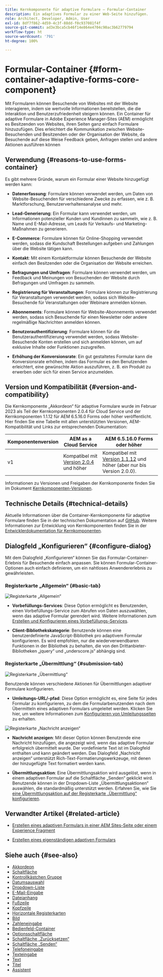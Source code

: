 ```yaml
---
title: Kernkomponente für adaptive Formulare – Formular-Container
description: Ein adaptives Formular zu einer Web-Seite hinzufügen.
role: Architect, Developer, Admin, User
exl-id: 8df7f862-4d59-4c3f-88dd-f0c937081f4f
source-git-commit: ad3e3bca5cb46f14e864e4704c90ac3b62779794
workflow-type: ht
source-wordcount: '791'
ht-degree: 100%

---
```


# Formular-Container {#form-container-adaptive-forms-core-component}

Mit Formularen können Besuchende von Websites mit der Website interagieren, indem sie wertvolle Informationen bereitstellen, die die Interaktion und Benutzerzufriedenheit steigern können. Ein Container für adaptive Formulare in Adobe Experience Manager-Sites (AEM) ermöglicht es Besitzenden von Websites, ihren Seiten ganz einfach Formulare hinzuzufügen. Dies erleichtert die Kommunikation zwischen Website-Besuchenden und Besitzenden oder der Organisation der Website, da Besuchende auf diese Weise Feedback geben, Anfragen stellen und andere Aktionen ausführen können

## Verwendung {#reasons-to-use-forms-container}

Es gibt mehrere Gründe, warum ein Formular einer Website hinzugefügt werden kann:

* **Datenerfassung**: Formulare können verwendet werden, um Daten von Website-Besuchenden für verschiedene Zwecke zu erfassen, wie z. B. Marktforschung, Benutzerverhaltensanalyse und mehr.

* **Lead-Generierung**: Ein Formular kann verwendet werden, um Informationen potenzieller Kunden und Kundinnen zu sammeln, wie z. B. Name und E-Mail-Adresse, um Leads für Verkaufs- und Marketing-Maßnahmen zu generieren.

* **E-Commerce**: Formulare können für Online-Shopping verwendet werden, sodass die Kundschaft Bestellungen aufgeben und Zahlungen über die Website tätigen kann.

* **Kontakt**: Mit einem Kontaktformular können Besuchende der Website einfach den Besitzenden oder die Organisation der Website erreichen.

* **Befragungen und Umfragen**: Formulare können verwendet werden, um Feedback und Meinungen von Besuchenden der Website durch Befragungen und Umfragen zu sammeln.

* **Registrierung für Veranstaltungen**: Formulare können zur Registrierung für Veranstaltungen verwendet werden, sodass sich Website-Besuchende für Veranstaltungen oder Webinare anmelden können.

* **Abonnements**: Formulare können für Website-Abonnements verwendet werden, sodass sich Besuchende für einen Newsletter oder andere regelmäßige Nachrichten anmelden können.

* **Benutzerauthentifizierung**: Formulare können für die Benutzerauthentifizierung verwendet werden, sodass Website-Besuchende Konten erstellen und sich anmelden können, um auf exklusive Inhalte oder Funktionen zuzugreifen.

* **Erhöhung der Konversionsrate**: Ein gut gestaltetes Formular kann die Konversionsrate erhöhen, indem das Formular es den Benutzenden erleichtert, eine gewünschte Aktion auszuführen, z. B. ein Produkt zu erwerben oder sich für einen Service anzumelden.


## Version und Kompatibilität {#version-and-compatibility}

Die Kernkomponente „Akkordeon“ für adaptive Formulare wurde im Februar 2023 als Teil der Kernkomponenten 2.0.4 für Cloud Service und der Kernkomponenten 1.1.12 für AEM 6.5.16.0 Forms oder höher veröffentlicht. Hier finden Sie eine Tabelle mit allen unterstützten Versionen, AEM-Kompatibilität und Links zur entsprechenden Dokumentation:

| Komponentenversion | AEM as a Cloud Service | AEM 6.5.16.0 Forms oder höher |
|---|---|---|
| v1 | Kompatibel mit<br>[Version 2.0.4](/help/adaptive-forms/version.md) und höher | Kompatibel mit<br>[Version 1.1.12](/help/adaptive-forms/version.md) und höher (aber nur bis Version 2.0.0). |

Informationen zu Versionen und Freigaben der Kernkomponente finden Sie im Dokument [Kernkomponenten-Versionen](/help/adaptive-forms/version.md).
<!-- ## Sample Component Output {#sample-component-output}

To experience the Accordion Component as well as see examples of its configuration options as well as HTML and JSON output, visit the [Component Library](https://adobe.com/go/aem_cmp_library_accordion). -->

## Technische Details {#technical-details}

Aktuelle Informationen über die Container-Kernkomponente für adaptive Formulare finden Sie in der technischen Dokumentation auf [GitHub](https://github.com/adobe/aem-core-forms-components/tree/master/ui.af.apps/src/main/content/jcr_root/apps/core/fd/components/form/container/v1/container). Weitere Informationen zur Entwicklung von Kernkomponenten finden Sie in der [Entwicklerdokumentation für Kernkomponenten](/help/developing/overview.md).

## Dialogfeld „Konfigurieren“ {#configure-dialog}

Mit dem Dialogfeld „Konfigurieren“ können Sie das Formular-Container-Erlebnis für Besuchende einfach anpassen. Sie können Formular-Container-Optionen auch einfach definieren, um ein nahtloses Anwendererlebnis zu gewährleisten.

### Registerkarte „Allgemein“ {#basic-tab}

![Registerkarte „Allgemein“](/help/adaptive-forms/assets/formcontainer_basictab.png)

* **Vorbefüllungs-Services**: Diese Option ermöglicht es Benutzenden, einen Vorbefüllungs-Service zum Abrufen von Daten auszuwählen, wenn das adaptive Formular gerendert wird. Weitere Informationen zum [Erstellen und Konfigurieren eines Vorbefüllungs-Services](https://experienceleague.adobe.com/docs/experience-manager-cloud-service/content/forms/create-an-adaptive-form/prepopulate-adaptive-form-fields.html?lang=de#aem-forms-custom-prefill-service).

* **Client-Bibliothekskategorie**: Benutzende können eine benutzerdefinierte JavaScript-Bibliothek pro adaptivem Formular konfigurieren. Es wird empfohlen, nur die wiederverwendbaren Funktionen in der Bibliothek zu behalten, die von den Drittanbieter-Bibliotheken „jquery“ und „underscore.js“ abhängig sind.

### Registerkarte „Übermittlung“ {#submission-tab}

![Registerkarte „Übermittlung“](/help/adaptive-forms/assets/formcontainer_submissiontab.png)

Benutzende können verschiedene Aktionen für Übermittlungen adaptiver Formulare konfigurieren.

* **Umleitungs-URL/-pfad**: Diese Option ermöglicht es, eine Seite für jedes Formular zu konfigurieren, zu dem die Formularbenutzenden nach dem Übermitteln eines adaptiven Formulars umgeleitet werden. Klicken Sie hier, um weitere Informationen zum [Konfigurieren von Umleitungsseiten](https://experienceleague.adobe.com/docs/experience-manager-cloud-service/content/forms/create-an-adaptive-form/configure-submit-actions-and-metadata-submission/configuring-redirect-page.html?lang=de) zu erhalten.

![Registerkarte „Nachricht anzeigen“](/help/adaptive-forms/assets/formconatiner_showmessage.png)

* **Nachricht anzeigen**: Mit dieser Option können Benutzende eine Nachricht hinzufügen, die angezeigt wird, wenn das adaptive Formular erfolgreich übermittelt wurde. Der vordefinierte Text ist im Dialogfeld enthalten und kann geändert werden. Das Dialogfeld „Nachricht anzeigen“ unterstützt Rich-Text-Formatierungswerkzeuge, mit denen der hinzugefügte Text formatiert werden kann.

* **Übermittlungsaktion**: Eine Übermittlungsaktion wird ausgelöst, wenn in einem adaptiven Formular auf die Schaltfläche „Senden“ geklickt wird. Benutzende können in der Dropdown-Liste „Übermittlungsaktionen“ auswählen, die standardmäßig unterstützt werden. Erfahren Sie, wie Sie [eine Übermittlungsaktion auf der Registerkarte „Übermittlung“ konfigurieren](https://experienceleague.adobe.com/docs/experience-manager-cloud-service/content/forms/create-an-adaptive-form/configure-submit-actions-and-metadata-submission/configuring-submit-actions.html?lang=de#supporting-custom-functions-in-validation-expressions-br).

## Verwandter Artikel {#related-article}

* [Erstellen eines adaptiven Formulars in einer AEM Sites-Seite oder einem Experience Fragment](https://experienceleague.adobe.com/docs/experience-manager-cloud-service/content/forms/adaptive-forms-authoring/create-or-add-an-adaptive-form-to-aem-sites-page.html?lang=de)

* [Erstellen eines eigenständigen adaptiven Formulars](https://experienceleague.adobe.com/docs/experience-manager-cloud-service/content/forms/adaptive-forms-authoring/authoring-adaptive-forms-core-components/create-an-adaptive-form-on-forms-cs/creating-adaptive-form-core-components.html?lang=de)


## Siehe auch {#see-also}

* [Akkordeon](/help/adaptive-forms/components/accordion.md)
* [Schaltfläche](/help/adaptive-forms/components/button.md)
* [Kontrollkästchen Gruppe](/help/adaptive-forms/components/checkbox-group.md)
* [Datumsauswahl](/help/adaptive-forms/components/date-picker.md)
* [Dropdown-Liste](/help/adaptive-forms/components/drop-down.md)
* [E-Mail-Eingabe](/help/adaptive-forms/components/email-input.md)
* [Dateianhang](/help/adaptive-forms/components/file-attachment.md)
* [Fußzeile](/help/adaptive-forms/components/footer.md)
* [Kopfzeile](/help/adaptive-forms/components/header.md)
* [Horizontale Registerkarten](/help/adaptive-forms/components/horizontal-tabs.md)
* [Bild](/help/adaptive-forms/components/image.md)
* [Zahleneingabe](/help/adaptive-forms/components/number-input.md)
* [Bedienfeld-Container](/help/adaptive-forms/components/panel-container.md)
* [Optionsschaltfläche](/help/adaptive-forms/components/radio-button.md)
* [Schaltfläche „Zurücksetzen“](/help/adaptive-forms/components/reset-button.md)
* [Schaltfläche „Senden“](/help/adaptive-forms/components/submit-button.md)
* [Telefoneingabe](/help/adaptive-forms/components/telephone-input.md)
* [Texteingabe](/help/adaptive-forms/components/text-input.md)
* [Text](/help/adaptive-forms/components/text.md)
* [Titel](/help/adaptive-forms/components/title.md)
* [Assistent](/help/adaptive-forms/components/wizard.md)